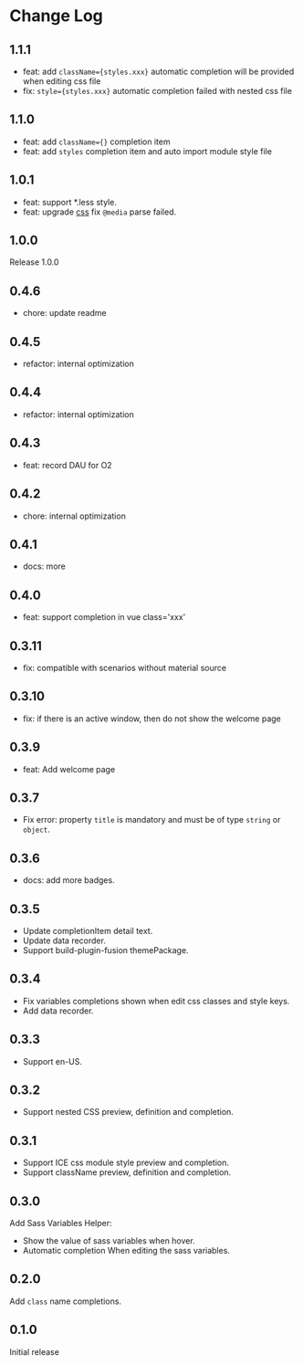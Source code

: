 # Change Log

## 1.1.1
- feat: add `className={styles.xxx}` automatic completion will be provided when editing css file
- fix: `style={styles.xxx}` automatic completion failed with nested css file

## 1.1.0
- feat: add `className={}` completion item
- feat: add `styles` completion item and auto import module style file

## 1.0.1
- feat: support *.less style.
- feat: upgrade [css](https://www.npmjs.com/package/css) fix `@media` parse failed.

## 1.0.0

Release 1.0.0

## 0.4.6

- chore: update readme

## 0.4.5

- refactor: internal optimization

## 0.4.4

- refactor: internal optimization

## 0.4.3

- feat: record DAU for O2

## 0.4.2

- chore: internal optimization

## 0.4.1

- docs: more

## 0.4.0

- feat: support completion in vue class='xxx'

## 0.3.11

- fix: compatible with scenarios without material source

## 0.3.10

- fix: if there is an active window, then do not show the welcome page

## 0.3.9

- feat: Add welcome page

## 0.3.7

- Fix error: property `title` is mandatory and must be of type `string` or `object`.

## 0.3.6

- docs: add more badges.

## 0.3.5

- Update completionItem detail text.
- Update data recorder.
- Support build-plugin-fusion themePackage.

## 0.3.4

- Fix variables completions shown when edit css classes and style keys.
- Add data recorder.

## 0.3.3

- Support en-US.

## 0.3.2

- Support nested CSS preview, definition and completion.

## 0.3.1

- Support ICE css module style preview and completion.
- Support className preview, definition and completion.

## 0.3.0

Add Sass Variables Helper:

- Show the value of sass variables when hover.
- Automatic completion When editing the sass variables.

## 0.2.0

Add `class` name completions.

## 0.1.0

Initial release
